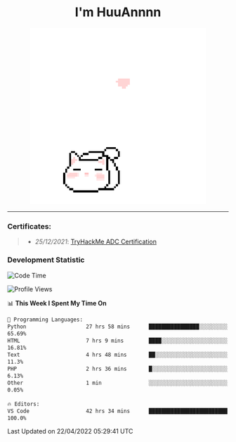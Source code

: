 <h1 align='center'>I'm HuuAnnnn</h1>
<p align="center">
 <img src="cat_intro.gif" />
</p>

___

### Certificates:
>- *25/12/2021*: [TryHackMe ADC Certification](https://tryhackme-certificates.s3-eu-west-1.amazonaws.com/THM-HKVVJOIWJA.png)


### Development Statistic

<!--START_SECTION:waka-->
![Code Time](http://img.shields.io/badge/Code%20Time-104%20hrs%2022%20mins-blue)

![Profile Views](http://img.shields.io/badge/Profile%20Views-17-blue)

📊 **This Week I Spent My Time On** 

```text
💬 Programming Languages: 
Python                   27 hrs 58 mins      ████████████████░░░░░░░░░   65.69% 
HTML                     7 hrs 9 mins        ████░░░░░░░░░░░░░░░░░░░░░   16.81% 
Text                     4 hrs 48 mins       ██░░░░░░░░░░░░░░░░░░░░░░░   11.3% 
PHP                      2 hrs 36 mins       █░░░░░░░░░░░░░░░░░░░░░░░░   6.13% 
Other                    1 min               ░░░░░░░░░░░░░░░░░░░░░░░░░   0.05%

🔥 Editors: 
VS Code                  42 hrs 34 mins      █████████████████████████   100.0%

```


 Last Updated on 22/04/2022 05:29:41 UTC
<!--END_SECTION:waka-->
